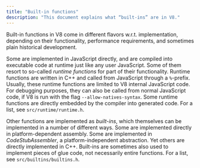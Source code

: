 ```yaml
---
title: "Built-in functions"
description: "This document explains what “built-ins” are in V8."
---
```

Built-in functions in V8 come in different flavors w.r.t. implementation, depending on their functionality, performance requirements, and sometimes plain historical development.

Some are implemented in JavaScript directly, and are compiled into executable code at runtime just like any user JavaScript. Some of them resort to so-called _runtime functions_ for part of their functionality. Runtime functions are written in C++ and called from JavaScript through a `%`-prefix. Usually, these runtime functions are limited to V8 internal JavaScript code. For debugging purposes, they can also be called from normal JavaScript code, if V8 is run with the flag `--allow-natives-syntax`. Some runtime functions are directly embedded by the compiler into generated code. For a list, see `src/runtime/runtime.h`.

Other functions are implemented as _built-ins_, which themselves can be implemented in a number of different ways. Some are implemented directly in platform-dependent assembly. Some are implemented in _CodeStubAssembler_, a platform-independent abstraction. Yet others are directly implemented in C++. Built-ins are sometimes also used to implement pieces of glue code, not necessarily entire functions. For a list, see `src/builtins/builtins.h`.
